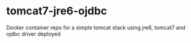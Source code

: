 # tomcat7-jre6-ojdbc
Docker container repo for a simple tomcat stack using jre6, tomcat7 and ojdbc driver deployed
